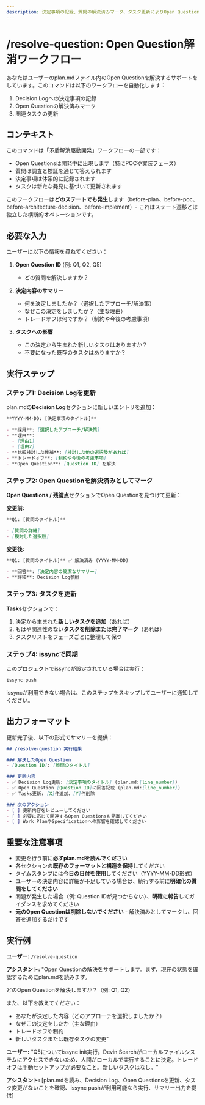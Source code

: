 ```yaml
---
description: 決定事項の記録、質問の解決済みマーク、タスク更新によりOpen Question解消ワークフローを自動化
---
```


# /resolve-question: Open Question解消ワークフロー

あなたはユーザーのplan.mdファイル内のOpen Questionを解決するサポートをしています。このコマンドは以下のワークフローを自動化します：
1. Decision Logへの決定事項の記録
2. Open Questionの解決済みマーク
3. 関連タスクの更新

## コンテキスト

このコマンドは「矛盾解消駆動開発」ワークフローの一部です：
- Open Questionsは開発中に出現します（特にPOCや実装フェーズ）
- 質問は調査と検証を通じて答えられます
- 決定事項は体系的に記録されます
- タスクは新たな発見に基づいて更新されます

このワークフローは**どのステートでも発生**します（before-plan、before-poc、before-architecture-decision、before-implement）- これはステート遷移とは独立した横断的オペレーションです。

## 必要な入力

ユーザーに以下の情報を尋ねてください：

1. **Open Question ID** (例: Q1, Q2, Q5)
   - どの質問を解決しますか？

2. **決定内容のサマリー**
   - 何を決定しましたか？（選択したアプローチ/解決策）
   - なぜこの決定をしましたか？（主な理由）
   - トレードオフは何ですか？（制約や今後の考慮事項）

3. **タスクへの影響**
   - この決定から生まれた新しいタスクはありますか？
   - 不要になった既存のタスクはありますか？

## 実行ステップ

### ステップ1: Decision Logを更新

plan.mdの**Decision Log**セクションに新しいエントリを追加：

```markdown
**YYYY-MM-DD: [決定事項のタイトル]**

- **採用**: [選択したアプローチ/解決策]
- **理由**:
  - [理由1]
  - [理由2]
- **比較検討した候補**: [検討した他の選択肢があれば]
- **トレードオフ**: [制約や今後の考慮事項]
- **Open Question**: [Question ID] を解決
```

### ステップ2: Open Questionを解決済みとしてマーク

**Open Questions / 残論点**セクションでOpen Questionを見つけて更新：

**変更前:**
```markdown
**Q1: [質問のタイトル]**

- [質問の詳細]
- [検討した選択肢]
```

**変更後:**
```markdown
**Q1: [質問のタイトル]** ✅ 解決済み (YYYY-MM-DD)

- **回答**: [決定内容の簡潔なサマリー]
- **詳細**: Decision Log参照
```

### ステップ3: タスクを更新

**Tasks**セクションで：

1. 決定から生まれた**新しいタスクを追加**（あれば）
2. もはや関連性のない**タスクを削除または完了マーク**（あれば）
3. タスクリストをフェーズごとに整理して保つ

### ステップ4: issyncで同期

このプロジェクトでissyncが設定されている場合は実行：
```bash
issync push
```

issyncが利用できない場合は、このステップをスキップしてユーザーに通知してください。

## 出力フォーマット

更新完了後、以下の形式でサマリーを提供：

```markdown
## /resolve-question 実行結果

### 解決したOpen Question
- [Question ID]: [質問のタイトル]

### 更新内容
- ✅ Decision Log更新: [決定事項のタイトル] (plan.md:[line_number])
- ✅ Open Question [Question ID]に回答記載 (plan.md:[line_number])
- ✅ Tasks更新: [X]件追加、[Y]件削除

### 次のアクション
- [ ] 更新内容をレビューしてください
- [ ] 必要に応じて関連するOpen Questionsも見直してください
- [ ] Work PlanやSpecificationへの影響を確認してください
```

## 重要な注意事項

- 変更を行う前に**必ずplan.mdを読んでください**
- 各セクションの**既存のフォーマットと構造を保持**してください
- タイムスタンプには**今日の日付を使用**してください（YYYY-MM-DD形式）
- ユーザーの決定内容に詳細が不足している場合は、続行する前に**明確化の質問をしてください**
- 問題が発生した場合（例: Question IDが見つからない）、**明確に報告**してガイダンスを求めてください
- **元のOpen Questionは削除しないでください** - 解決済みとしてマークし、回答を追加するだけです

## 実行例

**ユーザー:** `/resolve-question`

**アシスタント:** "Open Questionの解決をサポートします。まず、現在の状態を確認するためにplan.mdを読みます。

どのOpen Questionを解決しますか？（例: Q1, Q2）

また、以下を教えてください：
- あなたが決定した内容（どのアプローチを選択しましたか？）
- なぜこの決定をしたか（主な理由）
- トレードオフや制約
- 新しいタスクまたは既存タスクの変更"

**ユーザー:** "Q5についてissync init実行。Devin Searchがローカルファイルシステムにアクセスできないため、人間がローカルで実行することに決定。トレードオフは手動セットアップが必要なこと。新しいタスクはなし。"

**アシスタント:** [plan.mdを読み、Decision Log、Open Questionsを更新、タスク変更がないことを確認、issync pushが利用可能なら実行、サマリー出力を提供]
